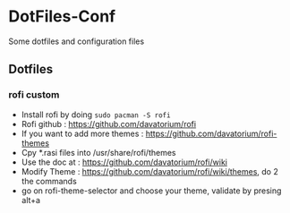# DotFiles-Conf
Some dotfiles and configuration files


## Dotfiles


### rofi custom

- Install rofi by doing `sudo pacman -S rofi`
- Rofi github : https://github.com/davatorium/rofi
- If you want to add more themes : https://github.com/davatorium/rofi-themes
- Cpy \*.rasi files into /usr/share/rofi/themes
- Use the doc at : https://github.com/davatorium/rofi/wiki
- Modify Theme : https://github.com/davatorium/rofi/wiki/themes,
    do 2 the commands
- go on rofi-theme-selector and choose your theme, validate by presing alt+a
